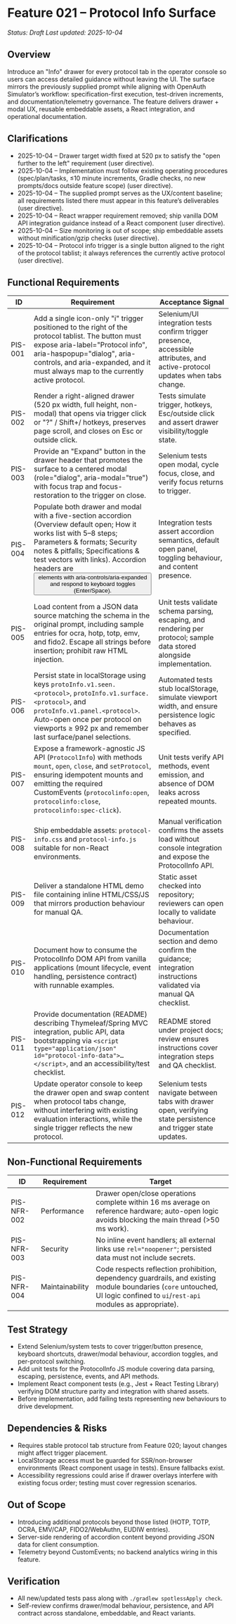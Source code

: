 # Feature 021 – Protocol Info Surface

_Status: Draft_
_Last updated: 2025-10-04_

## Overview
Introduce an "Info" drawer for every protocol tab in the operator console so users can access detailed guidance without leaving the UI. The surface mirrors the previously supplied prompt while aligning with OpenAuth Simulator’s workflow: specification-first execution, test-driven increments, and documentation/telemetry governance. The feature delivers drawer + modal UX, reusable embeddable assets, a React integration, and operational documentation.

## Clarifications
- 2025-10-04 – Drawer target width fixed at 520 px to satisfy the "open further to the left" requirement (user directive).
- 2025-10-04 – Implementation must follow existing operating procedures (spec/plan/tasks, ≤10 minute increments, Gradle checks, no new prompts/docs outside feature scope) (user directive).
- 2025-10-04 – The supplied prompt serves as the UX/content baseline; all requirements listed there must appear in this feature’s deliverables (user directive).
- 2025-10-04 – React wrapper requirement removed; ship vanilla DOM API integration guidance instead of a React component (user directive).
- 2025-10-04 – Size monitoring is out of scope; ship embeddable assets without minification/gzip checks (user directive).
- 2025-10-04 – Protocol info trigger is a single button aligned to the right of the protocol tablist; it always references the currently active protocol (user directive).

## Functional Requirements
| ID | Requirement | Acceptance Signal |
|----|-------------|-------------------|
| PIS-001 | Add a single icon-only "i" trigger positioned to the right of the protocol tablist. The button must expose aria-label="Protocol info", aria-haspopup="dialog", aria-controls, and aria-expanded, and it must always map to the currently active protocol. | Selenium/UI integration tests confirm trigger presence, accessible attributes, and active-protocol updates when tabs change. |
| PIS-002 | Render a right-aligned drawer (520 px width, full height, non-modal) that opens via trigger click or "?" / Shift+/ hotkeys, preserves page scroll, and closes on Esc or outside click. | Tests simulate trigger, hotkeys, Esc/outside click and assert drawer visibility/toggle state. |
| PIS-003 | Provide an "Expand" button in the drawer header that promotes the surface to a centered modal (role="dialog", aria-modal="true") with focus trap and focus-restoration to the trigger on close. | Selenium tests open modal, cycle focus, close, and verify focus returns to trigger. |
| PIS-004 | Populate both drawer and modal with a five-section accordion (Overview default open; How it works list with 5–8 steps; Parameters & formats; Security notes & pitfalls; Specifications & test vectors with links). Accordion headers are <button> elements with aria-controls/aria-expanded and respond to keyboard toggles (Enter/Space). | Integration tests assert accordion semantics, default open panel, toggling behaviour, and content presence. |
| PIS-005 | Load content from a JSON data source matching the schema in the original prompt, including sample entries for ocra, hotp, totp, emv, and fido2. Escape all strings before insertion; prohibit raw HTML injection. | Unit tests validate schema parsing, escaping, and rendering per protocol; sample data stored alongside implementation. |
| PIS-006 | Persist state in localStorage using keys `protoInfo.v1.seen.<protocol>`, `protoInfo.v1.surface.<protocol>`, and `protoInfo.v1.panel.<protocol>`. Auto-open once per protocol on viewports ≥ 992 px and remember last surface/panel selections. | Automated tests stub localStorage, simulate viewport width, and ensure persistence logic behaves as specified. |
| PIS-007 | Expose a framework-agnostic JS API (`ProtocolInfo`) with methods `mount`, `open`, `close`, and `setProtocol`, ensuring idempotent mounts and emitting the required CustomEvents (`protocolinfo:open`, `protocolinfo:close`, `protocolinfo:spec-click`). | Unit tests verify API methods, event emission, and absence of DOM leaks across repeated mounts. |
| PIS-008 | Ship embeddable assets: `protocol-info.css` and `protocol-info.js` suitable for non-React environments. | Manual verification confirms the assets load without console integration and expose the ProtocolInfo API. |
| PIS-009 | Deliver a standalone HTML demo file containing inline HTML/CSS/JS that mirrors production behaviour for manual QA. | Static asset checked into repository; reviewers can open locally to validate behaviour. |
| PIS-010 | Document how to consume the ProtocolInfo DOM API from vanilla applications (mount lifecycle, event handling, persistence contract) with runnable examples. | Documentation section and demo confirm the guidance; integration instructions validated via manual QA checklist. |
| PIS-011 | Provide documentation (README) describing Thymeleaf/Spring MVC integration, public API, data bootstrapping via `<script type="application/json" id="protocol-info-data">…</script>`, and an accessibility/test checklist. | README stored under project docs; review ensures instructions cover integration steps and QA checklist. |
| PIS-012 | Update operator console to keep the drawer open and swap content when protocol tabs change, without interfering with existing evaluation interactions, while the single trigger reflects the new protocol. | Selenium tests navigate between tabs with drawer open, verifying state persistence and trigger state updates. |

## Non-Functional Requirements
| ID | Requirement | Target |
|----|-------------|--------|
| PIS-NFR-002 | Performance | Drawer open/close operations complete within 16 ms average on reference hardware; auto-open logic avoids blocking the main thread (>50 ms work). |
| PIS-NFR-003 | Security | No inline event handlers; all external links use `rel="noopener"`; persisted data must not include secrets. |
| PIS-NFR-004 | Maintainability | Code respects reflection prohibition, dependency guardrails, and existing module boundaries (`core` untouched, UI logic confined to `ui`/`rest-api` modules as appropriate). |

## Test Strategy
- Extend Selenium/system tests to cover trigger/button presence, keyboard shortcuts, drawer/modal behaviour, accordion toggles, and per-protocol switching.
- Add unit tests for the ProtocolInfo JS module covering data parsing, escaping, persistence, events, and API methods.
- Implement React component tests (e.g., Jest + React Testing Library) verifying DOM structure parity and integration with shared assets.
- Before implementation, add failing tests representing new behaviours to drive development.

## Dependencies & Risks
- Requires stable protocol tab structure from Feature 020; layout changes might affect trigger placement.
- LocalStorage access must be guarded for SSR/non-browser environments (React component usage in tests). Ensure fallbacks exist.
- Accessibility regressions could arise if drawer overlays interfere with existing focus order; testing must cover regression scenarios.

## Out of Scope
- Introducing additional protocols beyond those listed (HOTP, TOTP, OCRA, EMV/CAP, FIDO2/WebAuthn, EUDIW entries).
- Server-side rendering of accordion content beyond providing JSON data for client consumption.
- Telemetry beyond CustomEvents; no backend analytics wiring in this feature.

## Verification
- All new/updated tests pass along with `./gradlew spotlessApply check`.
- Self-review confirms drawer/modal behaviour, persistence, and API contract across standalone, embeddable, and React variants.
